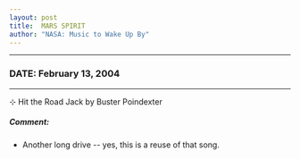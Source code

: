 ```yaml
---
layout: post
title:  MARS SPIRIT
author: "NASA: Music to Wake Up By"
---
```


----
### DATE: February 13, 2004
----
⊹ Hit the Road Jack by Buster Poindexter

##### Comment:
* Another long drive -- yes, this is a reuse of that song.
